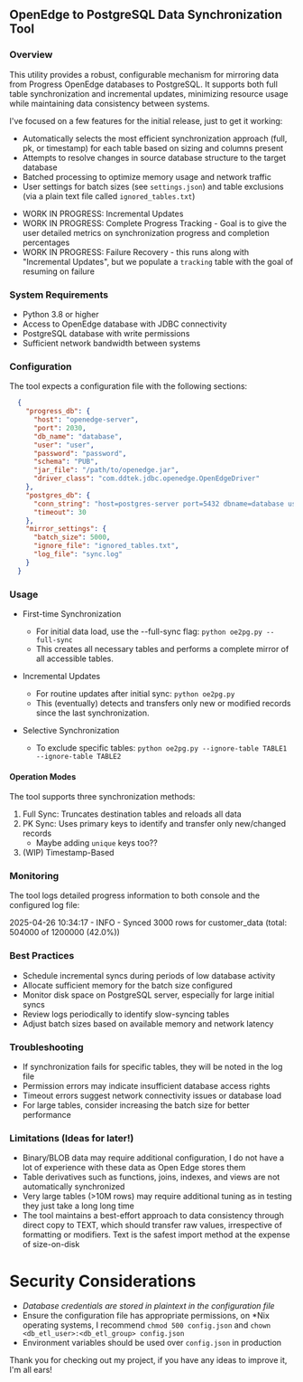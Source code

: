 ## OpenEdge to PostgreSQL Data Synchronization Tool

### Overview
This utility provides a robust, configurable mechanism for mirroring data from Progress OpenEdge databases to PostgreSQL. It supports both full table synchronization and incremental updates, minimizing resource usage while maintaining data consistency between systems.

I've focused on a few features for the initial release, just to get it working:

* Automatically selects the most efficient synchronization approach (full, pk, or timestamp) for each table based on sizing and columns present
* Attempts to resolve  changes in source database structure to the target database
* Batched processing to optimize memory usage and network traffic
* User settings for batch sizes (see `settings.json`) and table exclusions (via a plain text file called `ignored_tables.txt`)

- WORK IN PROGRESS: Incremental Updates
- WORK IN PROGRESS: Complete Progress Tracking - Goal is to give the user detailed metrics on synchronization progress and completion percentages
- WORK IN PROGRESS: Failure Recovery - this runs along with "Incremental Updates", but we populate a `tracking` table with the goal of resuming on failure

### System Requirements

* Python 3.8 or higher
* Access to OpenEdge database with JDBC connectivity
* PostgreSQL database with write permissions
* Sufficient network bandwidth between systems

### Configuration
The tool expects a configuration file with the following sections:

``` json
  {
    "progress_db": {
      "host": "openedge-server",
      "port": 2030,
      "db_name": "database",
      "user": "user",
      "password": "password",
      "schema": "PUB",
      "jar_file": "/path/to/openedge.jar",
      "driver_class": "com.ddtek.jdbc.openedge.OpenEdgeDriver"
    },
    "postgres_db": {
      "conn_string": "host=postgres-server port=5432 dbname=database user=postgres password=postgres",
      "timeout": 30
    },
    "mirror_settings": {
      "batch_size": 5000,
      "ignore_file": "ignored_tables.txt",
      "log_file": "sync.log"
    }
  }
```
### Usage

* First-time Synchronization
  - For initial data load, use the --full-sync flag: `python oe2pg.py --full-sync`
  - This creates all necessary tables and performs a complete mirror of all accessible tables.
    
* Incremental Updates
  - For routine updates after initial sync: `python oe2pg.py`
  - This (eventually) detects and transfers only new or modified records since the last synchronization.
    
* Selective Synchronization
  - To exclude specific tables: `python oe2pg.py --ignore-table TABLE1 --ignore-table TABLE2`

#### Operation Modes
The tool supports three synchronization methods:

1. Full Sync: Truncates destination tables and reloads all data 
2. PK Sync:  Uses primary keys to identify and transfer only new/changed records
   * Maybe adding `unique` keys too??
3. (WIP) Timestamp-Based 

### Monitoring

The tool logs detailed progress information to both console and the configured log file:

2025-04-26 10:34:17 - INFO - Synced 3000 rows for customer_data (total: 504000 of 1200000 (42.0%))

### Best Practices

* Schedule incremental syncs during periods of low database activity
* Allocate sufficient memory for the batch size configured
* Monitor disk space on PostgreSQL server, especially for large initial syncs
* Review logs periodically to identify slow-syncing tables
* Adjust batch sizes based on available memory and network latency

### Troubleshooting

* If synchronization fails for specific tables, they will be noted in the log file
* Permission errors may indicate insufficient database access rights
* Timeout errors suggest network connectivity issues or database load
* For large tables, consider increasing the batch size for better performance

### Limitations (Ideas for later!)

* Binary/BLOB data may require additional configuration, I do not have a lot of experience with these data as Open Edge stores them
* Table derivatives such as functions, joins, indexes, and views are not automatically synchronized
* Very large tables (>10M rows) may require additional tuning as in testing they just take a long long time
* The tool maintains a best-effort approach to data consistency through direct copy to TEXT, which should transfer raw values, irrespective of formatting or modifiers. Text is the safest import method at the expense of size-on-disk

# Security Considerations

* _Database credentials are stored in plaintext in the configuration file_
* Ensure the configuration file has appropriate permissions, on *Nix operating systems, I recommend `chmod 500 config.json` and `chown <db_etl_user>:<db_etl_group> config.json`
* Environment variables should be used over `config.json` in production


Thank you for checking out my project, if you have any ideas to improve it, I'm all ears!
